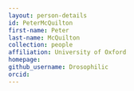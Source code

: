 ```yaml
---
layout: person-details
id: PeterMcQuilton
first-name: Peter
last-name: McQuilton
collection: people
affiliation: University of Oxford
homepage:
github_username: Drosophilic
orcid:
---
```

